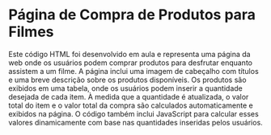 # Página de Compra de Produtos para Filmes

Este código HTML foi desenvolvido em aula e representa uma página da web onde os usuários podem comprar produtos para desfrutar enquanto assistem a um filme. A página inclui uma imagem de cabeçalho com títulos e uma breve descrição sobre os produtos disponíveis. Os produtos são exibidos em uma tabela, onde os usuários podem inserir a quantidade desejada de cada item. À medida que a quantidade é atualizada, o valor total do item e o valor total da compra são calculados automaticamente e exibidos na página. O código também inclui JavaScript para calcular esses valores dinamicamente com base nas quantidades inseridas pelos usuários.




